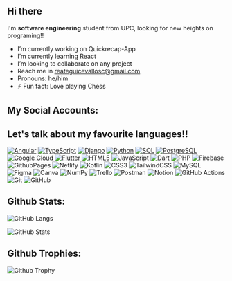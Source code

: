 ## Hi there 

I'm **software engineering** student from UPC, looking for new heights on programing!!

-  I’m currently working on Quickrecap-App
-  I’m currently learning React
-  I’m looking to collaborate on any project
-  Reach me in reateguicevallosc@gmail.com
-  Pronouns: he/him
- ⚡ Fun fact: Love playing Chess

## My Social Accounts:

## **Let's talk about my favourite languages!!**

  [![Angular](https://img.shields.io/badge/angular-red?style=for-the-badge&logo=angular)](https://angular.io/)
  [![TypeScript](https://img.shields.io/badge/typescript-blue?style=for-the-badge&logo=typescript)](https://www.typescriptlang.org/)
  [![Django](https://img.shields.io/badge/django-green?style=for-the-badge&logo=django)](https://www.djangoproject.com/)
  [![Python](https://img.shields.io/badge/python-brightgreen?style=for-the-badge&logo=python)](https://www.python.org/)
  [![SQL](https://img.shields.io/badge/sql-orange?style=for-the-badge&logo=postgresql)](https://www.postgresql.org/)
  [![PostgreSQL](https://img.shields.io/badge/postgresql-blue?style=for-the-badge&logo=postgresql)](https://www.postgresql.org/)
  [![Google Cloud](https://img.shields.io/badge/google_cloud-white?style=for-the-badge&logo=google-cloud)](https://cloud.google.com/)
  [![Flutter](https://img.shields.io/badge/flutter-blue?style=for-the-badge&logo=flutter)](https://flutter.dev/)
 ![HTML5](https://img.shields.io/badge/html5-%23E34F26.svg?style=for-the-badge&logo=html5&logoColor=white)
 ![JavaScript](https://img.shields.io/badge/javascript-%23323330.svg?style=for-the-badge&logo=javascript&logoColor=%23F7DF1E) 
![Dart](https://img.shields.io/badge/dart-%230175C2.svg?style=for-the-badge&logo=dart&logoColor=white)
![PHP](https://img.shields.io/badge/php-%23777BB4.svg?style=for-the-badge&logo=php&logoColor=white)
![Firebase](https://img.shields.io/badge/firebase-%23039BE5.svg?style=for-the-badge&logo=firebase) 
![GithubPages](https://img.shields.io/badge/github%20pages-121013?style=for-the-badge&logo=github&logoColor=white)
 ![Netlify](https://img.shields.io/badge/netlify-%23000000.svg?style=for-the-badge&logo=netlify&logoColor=#00C7B7)
![Kotlin](https://img.shields.io/badge/kotlin-%237F52FF.svg?style=for-the-badge&logo=kotlin&logoColor=white) 
![CSS3](https://img.shields.io/badge/css3-%231572B6.svg?style=for-the-badge&logo=css3&logoColor=white)
![TailwindCSS](https://img.shields.io/badge/tailwindcss-%2338B2AC.svg?style=for-the-badge&logo=tailwind-css&logoColor=white) 
![MySQL](https://img.shields.io/badge/mysql-4479A1.svg?style=for-the-badge&logo=mysql&logoColor=white)
![Figma](https://img.shields.io/badge/figma-%23F24E1E.svg?style=for-the-badge&logo=figma&logoColor=white)
![Canva](https://img.shields.io/badge/Canva-%2300C4CC.svg?style=for-the-badge&logo=Canva&logoColor=white) 
![NumPy](https://img.shields.io/badge/numpy-%23013243.svg?style=for-the-badge&logo=numpy&logoColor=white) 
![Trello](https://img.shields.io/badge/Trello-%23026AA7.svg?style=for-the-badge&logo=Trello&logoColor=white)
![Postman](https://img.shields.io/badge/Postman-FF6C37?style=for-the-badge&logo=postman&logoColor=white) 
![Notion](https://img.shields.io/badge/Notion-%23000000.svg?style=for-the-badge&logo=notion&logoColor=white) 
![GitHub Actions](https://img.shields.io/badge/github%20actions-%232671E5.svg?style=for-the-badge&logo=githubactions&logoColor=white) 
![Git](https://img.shields.io/badge/git-%23F05033.svg?style=for-the-badge&logo=git&logoColor=white) 
![GitHub](https://img.shields.io/badge/github-%23121011.svg?style=for-the-badge&logo=github&logoColor=white)

## **Github Stats:**

![GitHub Langs](https://github-readme-stats.vercel.app/api/top-langs/?username=codemaker2015&layout=compact&theme=blue-green)

![GitHub Stats](https://github-readme-stats.vercel.app/api?username=Caleb2103&show_icons=true&theme=theme_name)

## **Github Trophies:**

![Github Trophy](https://github-profile-trophy.vercel.app/?username=codemaker2015&theme=discord)

